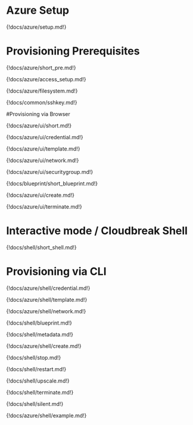 # Azure Setup

{!docs/azure/setup.md!}

# Provisioning Prerequisites

{!docs/azure/short_pre.md!}

{!docs/azure/access_setup.md!}

{!docs/azure/filesystem.md!}

{!docs/common/sshkey.md!}

#Provisioning via Browser

{!docs/azure/ui/short.md!}

{!docs/azure/ui/credential.md!}

{!docs/azure/ui/template.md!}

{!docs/azure/ui/network.md!}

{!docs/azure/ui/securitygroup.md!}

{!docs/blueprint/short_blueprint.md!}

{!docs/azure/ui/create.md!}

{!docs/azure/ui/terminate.md!}

# Interactive mode / Cloudbreak Shell

{!docs/shell/short_shell.md!}

# Provisioning via CLI

{!docs/azure/shell/credential.md!}

{!docs/azure/shell/template.md!}

{!docs/azure/shell/network.md!}

{!docs/shell/blueprint.md!}

{!docs/shell/metadata.md!}

{!docs/azure/shell/create.md!}

{!docs/shell/stop.md!}

{!docs/shell/restart.md!}

{!docs/shell/upscale.md!}

{!docs/shell/terminate.md!}

{!docs/shell/silent.md!}

{!docs/azure/shell/example.md!}

